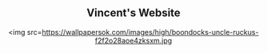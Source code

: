 <body>
  
  <center>
  <h2>Vincent's Website</h2>
    
<img src=https://wallpapersok.com/images/high/boondocks-uncle-ruckus-f2f2o28aoe4zksxm.jpg
     </body>
  
